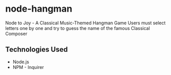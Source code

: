 # node-hangman
Node to Joy - A Classical Music-Themed Hangman Game
Users must select letters one by one and try to guess the name of the famous Classical Composer
## Technologies Used
- Node.js
- NPM - Inquirer
